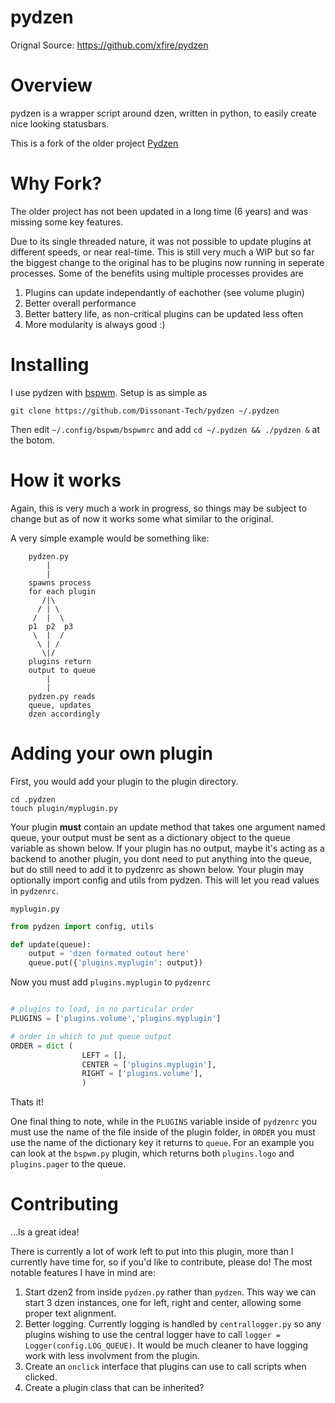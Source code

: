 pydzen
======

Orignal Source: https://github.com/xfire/pydzen

Overview
========

pydzen is a wrapper script around dzen, written in python, to easily create 
nice looking statusbars.


This is a fork of the older project [Pydzen](https://github.com/xfire/pydzen)

Why Fork?
=========

The older project has not been updated in a long time (6 years) and 
was missing some key features.


Due to its single threaded nature, it was not possible to update plugins
at different speeds, or near real-time. This is still very much a WIP but so
far the biggest change to the original has to be plugins now running in 
seperate processes. Some of the benefits using multiple processes provides are

1. Plugins can update independantly of eachother (see volume plugin)
2. Better overall performance
3. Better battery life, as non-critical plugins can be updated less often
4. More modularity is always good :)

Installing
==========

I use pydzen with [bspwm](https://github.com/baskerville/bspwm). Setup is as simple as

```
git clone https://github.com/Dissonant-Tech/pydzen ~/.pydzen
```

Then edit `~/.config/bspwm/bspwmrc` and add `cd ~/.pydzen && ./pydzen &` at the botom.


How it works
============

Again, this is very much a work in progress, so things may be subject to change
but as of now it works some what similar to the original.


A very simple example would be something like:

```
    pydzen.py
        |
        |
    spawns process
    for each plugin
       /|\
      / | \
     /  |  \
    p1  p2  p3
     \  |  /
      \ | /
       \|/
    plugins return
    output to queue
        |
        |
    pydzen.py reads
    queue, updates
    dzen accordingly
```

Adding your own plugin
======================

First, you would add your plugin to the plugin directory.

```
cd .pydzen
touch plugin/myplugin.py
```

Your plugin **must** contain an update method that takes one argument named queue, your output must be sent
as a dictionary object to the queue variable as shown below. If your plugin has no output, maybe it's acting
as a backend to another plugin, you dont need to put anything into the queue, but do still need to add it to 
pydzenrc as shown below.
Your plugin may optionally import config and utils from pydzen. This will let you read
values in `pydzenrc`.

`myplugin.py`
```python
from pydzen import config, utils

def update(queue):
    output = 'dzen formated outout here'
    queue.put({'plugins.myplugin': output})

```

Now you must add `plugins.myplugin` to `pydzenrc`

```python

# plugins to load, in no particular order 
PLUGINS = ['plugins.volume','plugins.myplugin']

# order in which to put queue output
ORDER = dict (
                LEFT = [],
                CENTER = ['plugins.myplugin'],
                RIGHT = ['plugins.volume'],
                )
```

Thats it!

One final thing to note, while in the `PLUGINS` variable inside of `pydzenrc` you must use the name
of the file inside of the plugin folder, in `ORDER` you must use the name of the dictionary key it
returns to `queue`. 
For an example you can look at the `bspwm.py` plugin, which returns both `plugins.logo` and `plugins.pager`
to the queue.


Contributing
============

...Is a great idea!

There is currently a lot of work left to put into this plugin, more than I currently have time for, so if you'd like to contribute, please do!
The most notable features I have in mind are:

1. Start dzen2 from inside `pydzen.py` rather than `pydzen`. This way we can start 3 dzen instances, one for left, right and center, allowing some proper text alignment.
2. Better logging. Currently logging is handled by `centrallogger.py` so any plugins wishing to use the central logger have to call `logger = Logger(config.LOG_QUEUE)`. It would be much cleaner to have logging work with less involvment from the plugin.
3. Create an `onclick` interface that plugins can use to call scripts when clicked.
4. Create a plugin class that can be inherited?
